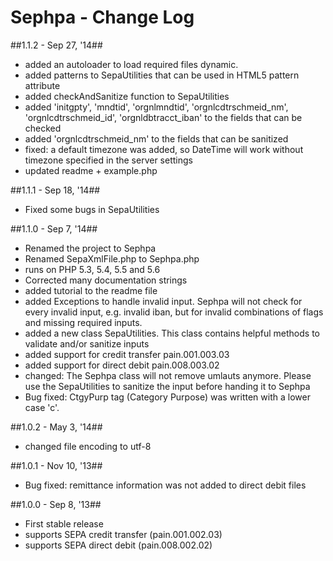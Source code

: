 Sephpa - Change Log
===============

##1.1.2 - Sep 27, '14##
- added an autoloader to load required files dynamic.
- added patterns to SepaUtilities that can be used in HTML5 pattern attribute
- added checkAndSanitize function to SepaUtilities
- added 'initgpty', 'mndtid', 'orgnlmndtid', 'orgnlcdtrschmeid_nm', 'orgnlcdtrschmeid_id',
'orgnldbtracct_iban' to the fields that can be checked
- added 'orgnlcdtrschmeid_nm' to the fields that can be sanitized
- fixed: a default timezone was added, so DateTime will work without timezone specified in the
server settings
- updated readme + example.php

##1.1.1 - Sep 18, '14##
- Fixed some bugs in SepaUtilities

##1.1.0 - Sep 7, '14##
- Renamed the project to Sephpa
- Renamed SepaXmlFile.php to Sephpa.php
- runs on PHP 5.3, 5.4, 5.5 and 5.6
- Corrected many documentation strings
- added tutorial to the readme file
- added Exceptions to handle invalid input. Sephpa will not check for every invalid input, e.g.
invalid iban, but for invalid combinations of flags and missing required inputs.
- added a new class SepaUtilities. This class contains helpful methods to validate
and/or sanitize inputs
- added support for credit transfer pain.001.003.03
- added support for direct debit pain.008.003.02
- changed: The Sephpa class will not remove umlauts anymore. Please use the SepaUtilities to
sanitize the input before handing it to Sephpa
- Bug fixed: CtgyPurp tag (Category Purpose) was written with a lower case 'c'.


##1.0.2 - May 3, '14##
- changed file encoding to utf-8

##1.0.1 - Nov 10, '13##
- Bug fixed: remittance information was not added to direct debit files

##1.0.0 - Sep 8, '13##
- First stable release
- supports SEPA credit transfer (pain.001.002.03)
- supports SEPA direct debit (pain.008.002.02)

